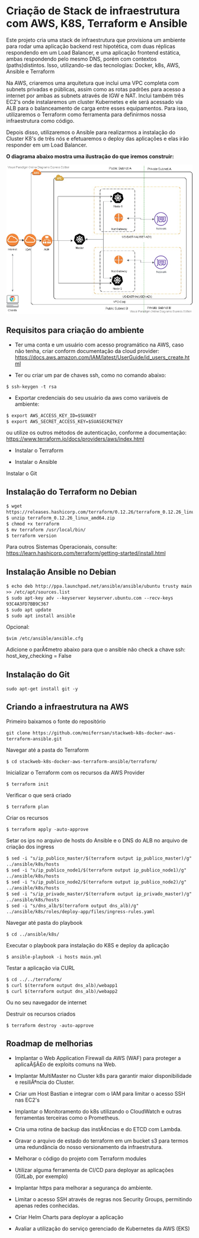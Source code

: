 # Criação de Stack de infraestrutura com AWS, K8S, Terraform e Ansible  
Este projeto cria uma stack de infraestrutura que provisiona um ambiente para rodar uma aplicação backend rest hipotética, com duas réplicas respondendo em um Load Balancer, e uma aplicação frontend estática, ambas respondendo pelo mesmo DNS, porém com contextos (paths)distintos.  Isso, utilizando-se das tecnologias: Docker, k8s, AWS, Ansible e Terraform

Na AWS, criaremos uma arquitetura que inclui uma VPC completa com subnets privadas e públicas, assim como as rotas padrões para acesso a internet por ambas as subnets através de IGW e NAT. Inclui também três EC2's onde instalaremos um cluster Kubernetes e ele será acessado via ALB para o balanceamento de carga entre esses equipamentos. Para isso, utilizaremos o Terraform como ferramenta para definirmos nossa infraestrutura como código.

Depois disso, utilizaremos o Ansible para realizarmos a instalação do Cluster K8's de três nós e efetuaremos o deploy das aplicações e elas irão responder em um Load Balancer.

**O diagrama abaixo mostra uma ilustração do que iremos construir:**

![Arquitetura do projeto](AWS-Corp.jpg)

## Requisitos para criação do ambiente ##

* Ter uma conta e um usuário com acesso programático na AWS, caso não tenha, criar conform documentação da cloud provider:
https://docs.aws.amazon.com/IAM/latest/UserGuide/id_users_create.html

* Ter ou criar um par de chaves ssh, como no comando abaixo:
```
$ ssh-keygen -t rsa
```

* Exportar credenciais do seu usuário da aws como variáveis de ambiente:

```
$ export AWS_ACCESS_KEY_ID=$SUAKEY
$ export AWS_SECRET_ACCESS_KEY=$SUASECRETKEY
```
ou utilize os outros métodos de autenticação, conforme a documentação:
https://www.terraform.io/docs/providers/aws/index.html

* Instalar o Terraform

* Instalar o Ansible

Instalar o Git

## Instalação do Terraform no Debian ##

```
$ wget https://releases.hashicorp.com/terraform/0.12.26/terraform_0.12.26_linux_amd64.zip
$ unzip terraform_0.12.26_linux_amd64.zip
$ chmod +x terraform
$ mv terraform /usr/local/bin/
$ terraform version
```

Para outros Sistemas Operacionais, consulte: https://learn.hashicorp.com/terraform/getting-started/install.html

## Instalação Ansible no Debian ##

```
$ echo deb http://ppa.launchpad.net/ansible/ansible/ubuntu trusty main >> /etc/apt/sources.list
$ sudo apt-key adv --keyserver keyserver.ubuntu.com --recv-keys 93C4A3FD7BB9C367
$ sudo apt update
$ sudo apt install ansible
```
Opcional:

```
$vim /etc/ansible/ansible.cfg
```
Adicione o parÃ¢metro abaixo para que o ansible não check a chave ssh:
host_key_checking = False
## Instalação do Git ##
```
sudo apt-get install git -y
```
## Criando a infraestrutura na AWS ##

Primeiro baixamos o fonte do repositório
```
git clone https://github.com/moiferrsan/stackweb-k8s-docker-aws-terraform-ansible.git
```
Navegar até a pasta do Terraform
```
$ cd stackweb-k8s-docker-aws-terraform-ansible/terraform/
```
Inicializar o Terraform com os recursos da AWS Provider
```
$ terraform init
```
Verificar o que será criado
```
$ terraform plan
```
Criar os recursos
```
$ terraform apply -auto-approve
```
Setar os ips no arquivo de hosts do Ansible e o DNS do ALB no arquivo de criação dos ingress
```
$ sed -i "s/ip_publico_master/$(terraform output ip_publico_master)/g" ../ansible/k8s/hosts
$ sed -i "s/ip_publico_node1/$(terraform output ip_publico_node1)/g" ../ansible/k8s/hosts
$ sed -i "s/ip_publico_node2/$(terraform output ip_publico_node2)/g" ../ansible/k8s/hosts
$ sed -i "s/ip_privado_master/$(terraform output ip_privado_master)/g" ../ansible/k8s/hosts
$ sed -i "s/dns_alb/$(terraform output dns_alb)/g" ../ansible/k8s/roles/deploy-app/files/ingress-rules.yaml
```
Navegar até pasta do playbook

```
$ cd ../ansible/k8s/
```
Executar o playbook para instalação do K8S e deploy da aplicação

```
$ ansible-playbook -i hosts main.yml
```
Testar a aplicação via CURL

```
$ cd ../../terraform/
$ curl $(terraform output dns_alb)/webapp1
$ curl $(terraform output dns_alb)/webapp2
``` 
Ou no seu navegador de internet

Destruir os recursos criados
```
$ terraform destroy -auto-approve
```  

## Roadmap de melhorias ##
 
* Implantar o Web Application Firewall da AWS (WAF) para proteger a aplicaÃ§Ã£o de exploits comuns na Web.

* Implantar MultiMaster no Cluster k8s para garantir maior disponibilidade e resiliÃªncia do Cluster.

* Criar um Host Bastian e integrar com o IAM para limitar o acesso SSH nas EC2's

* Implantar o Monitoramento do k8s utilizando o CloudWatch e outras ferramentas terceiras como o Prometheus.

* Cria uma rotina de backup das instÃ¢ncias e do ETCD com Lambda.

* Gravar o arquivo de estado do terraform em um bucket s3 para termos uma redundância do nosso versionamento da infraestrutura.

* Melhorar o código do projeto com Terraform modules

* Utilizar alguma ferramenta de CI/CD para deployar as aplicações (GitLab, por exemplo)

* Implantar https para melhorar a segurança do ambiente.

* Limitar o acesso SSH através de regras nos Security Groups, permitindo apenas redes conhecidas.

* Criar Helm Charts para deployar a aplicação

* Avaliar a utilização do serviço gerenciado de Kubernetes da AWS (EKS)



